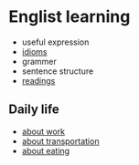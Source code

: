 # Englist learning

- useful expression
- [idioms](idioms.md)
- grammer
- sentence structure
- [readings](readings.md)

## Daily life
- [about work](daily-life/about-work.md)
- [about transportation](daily-life/about-transportation.md)
- [about eating](daily-life/about-eating.md)
